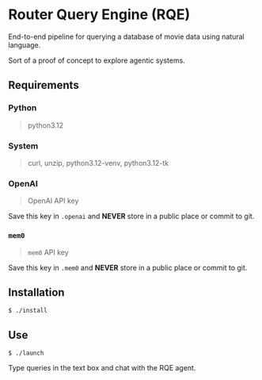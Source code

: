 # Router Query Engine (RQE)

End-to-end pipeline for querying a database of movie data using natural language.

Sort of a proof of concept to explore agentic systems.

## Requirements

### Python

> python3.12

### System

> curl, unzip, python3.12-venv, python3.12-tk

### OpenAI

> OpenAI API key

Save this key in `.openai` and **NEVER** store in a public place or commit to git.

### `mem0`

> `mem0` API key

Save this key in `.mem0` and **NEVER** store in a public place or commit to git.

## Installation

```shell
$ ./install
```

## Use

```shell
$ ./launch
```

Type queries in the text box and chat with the RQE agent.
